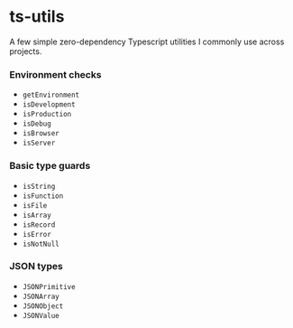 # ts-utils

A few simple zero-dependency Typescript utilities I commonly use across projects.

### Environment checks

- `getEnvironment`
- `isDevelopment`
- `isProduction`
- `isDebug`
- `isBrowser`
- `isServer`

### Basic type guards

- `isString`
- `isFunction`
- `isFile`
- `isArray`
- `isRecord`
- `isError`
- `isNotNull`

### JSON types

- `JSONPrimitive`
- `JSONArray`
- `JSONObject`
- `JSONValue`
